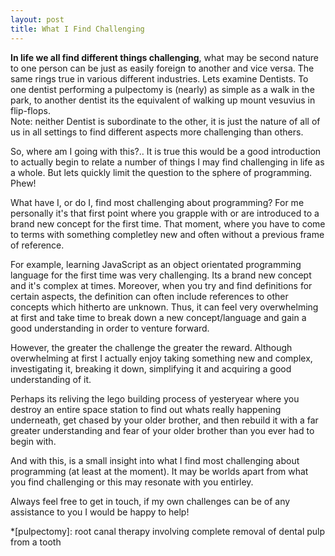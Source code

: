 ```yaml
---
layout: post
title: What I Find Challenging 
---
```


**In life we all find different things challenging**, what may be second nature to one person can be just as easily foreign to another and vice versa. The same rings true in various different industries. Lets examine Dentists. To one dentist performing a pulpectomy is (nearly) as simple as a walk in the park, to another dentist its the equivalent of walking up mount vesuvius in flip-flops.<br/> 
Note: neither Dentist is subordinate to the other, it is just the nature of all of us in all settings to find different aspects more challenging than others.

So, where am I going with this?.. It is true this would be a good introduction to actually begin to relate a number of things I may find challenging in life as a whole. But lets quickly limit the question to the sphere of programming. Phew!

What have I, or do I, find most challenging about programming? For me personally it's that first point where you grapple with or are introduced to a brand new concept for the first time. That moment, where you have to come to terms with something completley new and often without a previous frame of reference.

For example, learning JavaScript as an object orientated programming language for the first time was very challenging. Its a brand new concept and it's complex at times. Moreover, when you try and find definitions for certain aspects, the definition can often include references to other concepts which hitherto are unknown. Thus, it can feel very overwhelming at first and take time to break down a new concept/language and gain a good understanding in order to venture forward.

However, the greater the challenge the greater the reward. Although overwhelming at first I actually enjoy taking something new and complex, investigating it, breaking it down, simplifying it and acquiring a good understanding of it.

Perhaps its reliving the lego building process of yesteryear where you destroy an entire space station to find out whats really happening underneath, get chased by your older brother, and then rebuild it with a far greater understanding and fear of your older brother than you ever had to begin with.

And with this, is a small insight into what I find most challenging about programming (at least at the moment). It may be worlds apart from what you find challenging or this may resonate with you entirley.

Always feel free to get in touch, if my own challenges can be of any assistance to you I would be happy to help!


*[pulpectomy]: root canal therapy involving complete removal of dental pulp from a tooth